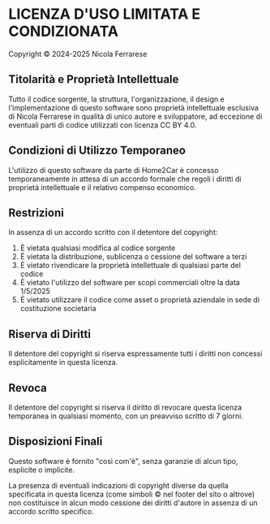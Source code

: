 # LICENZA D'USO LIMITATA E CONDIZIONATA

Copyright © 2024-2025 Nicola Ferrarese

## Titolarità e Proprietà Intellettuale
Tutto il codice sorgente, la struttura, l'organizzazione, il design e l'implementazione di questo software sono proprietà intellettuale esclusiva di Nicola Ferrarese in qualità di unico autore e sviluppatore, ad eccezione di eventuali parti di codice utilizzati con licenza CC BY 4.0.

## Condizioni di Utilizzo Temporaneo
L'utilizzo di questo software da parte di Home2Car è concesso temporaneamente in attesa di un accordo formale che regoli i diritti di proprietà intellettuale e il relativo compenso economico.

## Restrizioni
In assenza di un accordo scritto con il detentore del copyright:
1. È vietata qualsiasi modifica al codice sorgente
2. È vietata la distribuzione, sublicenza o cessione del software a terzi
3. È vietato rivendicare la proprietà intellettuale di qualsiasi parte del codice
4. È vietato l'utilizzo del software per scopi commerciali oltre la data 1/5/2025
5. È vietato utilizzare il codice come asset o proprietà aziendale in sede di costituzione societaria

## Riserva di Diritti
Il detentore del copyright si riserva espressamente tutti i diritti non concessi esplicitamente in questa licenza.

## Revoca
Il detentore del copyright si riserva il diritto di revocare questa licenza temporanea in qualsiasi momento, con un preavviso scritto di 7 giorni.

## Disposizioni Finali
Questo software è fornito "così com'è", senza garanzie di alcun tipo, esplicite o implicite.

La presenza di eventuali indicazioni di copyright diverse da quella specificata in questa licenza (come simboli © nel footer del sito o altrove) non costituisce in alcun modo cessione dei diritti d'autore in assenza di un accordo scritto specifico.